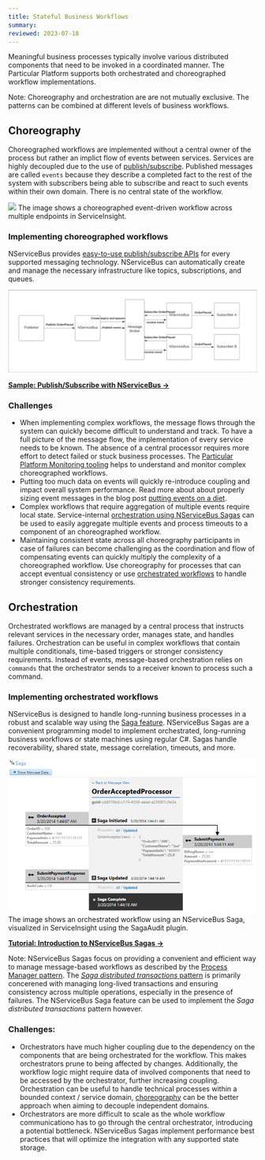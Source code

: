 ```yaml
---
title: Stateful Business Workflows
summary:
reviewed: 2023-07-18
---
```


Meaningful business processes typically involve various distributed components that need to be invoked in a coordinated manner. The Particular Platform supports both orchestrated and choreographed workflow implementations.

Note: Choreography and orchestration are are not mutually exclusive. The patterns can be combined at different levels of business workflows.

## Choreography

Choreographed workflows are implemented without a central owner of the process but rather an implict flow of events between services. Services are highly decoupled due to the use of [publish/subscribe](/architecture/messaging.md#communication-styles-publishsubscribe-pattern). Published messages are called `events` because they describe a completed fact to the rest of the system with subscribers being able to subscribe and react to such events within their own domain. There is no central state of the workflow.

![](/serviceinsight/images/overview-sequence-diagram.png)
The image shows a choreographed event-driven workflow across multiple endpoints in ServiceInsight.

### Implementing choreographed workflows

NServiceBus provides [easy-to-use publish/subscribe APIs](/nservicebus/messaging/publish-subscribe/publish-handle-event.md) for every supported messaging technology. NServiceBus can automatically create and manage the necessary infrastructure like topics, subscriptions, and queues.

![](nsb-publish-subscribe.png)

[**Sample: Publish/Subscribe with NServiceBus →**](/samples/pubsub/native/)

### Challenges

* When implementing complex workflows, the message flows through the system can quickly become difficult to understand and track. To have a full picture of the message flow, the implementation of every service needs to be known. The absence of a central processor requires more effort to detect failed or stuck business processes. The [Particular Platform Monitoring tooling](/monitoring/) helps to understand and monitor complex choreographed workflows.
* Putting too much data on events will quickly re-introduce coupling and impact overall system performance. Read more about about properly sizing event messages in the blog post [putting events on a diet](https://particular.net/blog/putting-your-events-on-a-diet).
* Complex workflows that require aggregation of multiple events require local state. Service-internal [orchestration using NServiceBus Sagas](#orchestration) can be used to easily aggregate multiple events and process timeouts to a component of an choreographed workflow.
* Maintaining consistent state across all choreography participants in case of failures can become challenging as the coordination and flow of compensating events can quickly multiply the complexity of a choreographed workflow. Use choreography for processes that can accept eventual consistency or use [orchestrated workflows](#orchestration) to handle stronger consistency requirements.


## Orchestration

Orchestrated workflows are managed by a central process that instructs relevant services in the necessary order, manages state, and handles failures. Orchestration can be useful in complex workflows that contain multiple conditionals, time-based triggers or stronger consistency requirements. Instead of events, message-based orchestration relies on `commands` that the orchestrator sends to a receiver known to process such a command.

### Implementing orchestrated workflows

NServiceBus is designed to handle long-running business processes in a robust and scalable way using the [Saga feature](/nservicebus/sagas/). NServiceBus Sagas are a convenient programming model to implement orchestrated, long-running business workflows or state machines using regular C#. Sagas handle recoverability, shared state, message correlation, timeouts, and more.

![](/serviceinsight/images/overview-sagaview.png)
The image shows an orchestrated workflow using an NServiceBus Saga, visualized in ServiceInsight using the SagaAudit plugin.

[**Tutorial: Introduction to NServiceBus Sagas →**](/tutorials/nservicebus-sagas/1-saga-basics/)

Note: NServiceBus Sagas focus on providing a convenient and efficient way to manage message-based workflows as described by the [Process Manager pattern](https://www.enterpriseintegrationpatterns.com/patterns/messaging/ProcessManager.html). The [*Saga distributed transactions* pattern](https://learn.microsoft.com/en-us/azure/architecture/reference-architectures/saga/saga) is primarily concerened with managing long-lived transactions and ensuring consistency across multiple operations, especially in the presence of failures. The NServiceBus Saga feature can be used to implement the *Saga distributed transactions* pattern however.

### Challenges:

* Orchestrators have much higher coupling due to the dependency on the components that are being orchestrated for the workflow. This makes orchestrators prune to being affected by changes. Additionally, the workflow logic might require data of involved components  that need to be accessed by the orchestrator, further increasing coupling. Orchestration can be useful to handle technical processes within a bounded context / service domain, [choreography](#choreography) can be the better approach when aiming to decouple independent domains.
* Orchestrators are more difficult to scale as the whole workflow communicationo has to go through the central orchestrator, introducing a potential bottleneck. NServiceBus Sagas implement performance best practices that will optimize the integration with any supported state storage.

